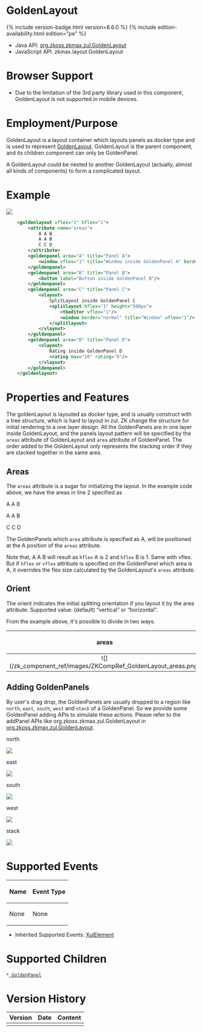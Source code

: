 

# GoldenLayout

{% include version-badge.html version=8.6.0 %} {% include edition-availability.html edition="pe" %}

- Java API: [org.zkoss.zkmax.zul.GoldenLayout](https://www.zkoss.org/javadoc/latest/zk/org/zkoss/zkmax/zul/GoldenLayout.html)
- JavaScript API:
  <javadoc directory="jsdoc">zkmax.layout.GoldenLayout</javadoc>

# Browser Support

- Due to the limitation of the 3rd party library used in this component,
  GoldenLayout is not supported in mobile devices.

# Employment/Purpose

GoldenLayout is a layout container which layouts panels as docker type
and is used to represent [GoldenLayout](http://golden-layout.com/).
GoldenLayout is the parent component, and its children component can
only be GoldenPanel.

A GoldenLayout could be nested to another GoldenLayout (actually, almost
all kinds of components) to form a complicated layout.

# Example

![](/zk_component_ref/images/ZKCompRef_GoldenLayout.png )

```xml
    <goldenlayout vflex="1" hflex="1">
        <attribute name="areas">
            A A B
            A A B
            C C D
        </attribute>
        <goldenpanel area="A" title="Panel A">
            <window vflex="1" title="Window inside GoldenPanel A" border="normal"/>
        </goldenpanel>
        <goldenpanel area="B" title="Panel B">
            <button label="Button inside GoldenPanel B"/>
        </goldenpanel>
        <goldenpanel area="C" title="Panel C">
            <vlayout>
                SplitLayout inside GoldenPanel C
                <splitlayout hflex="1" height="500px">
                    <tbeditor vflex="1"/>
                    <window border="normal" title="Window" vflex="1"/>
                </splitlayout>
            </vlayout>
        </goldenpanel>
        <goldenpanel area="D" title="Panel D">
            <vlayout>
                Rating inside GoldenPanel D
                <rating max="10" rating="8"/>
            </vlayout>
        </goldenpanel>
    </goldenlayout>
```

# Properties and Features

The goldenLayout is layouted as docker type, and is usually construct
with a tree structure, which is hard to layout in zul. ZK change the
structure for initial rendering to a one layer design. All the
GoldenPanels are in one layer inside GoldenLayout, and the panels layout
pattern will be specified by the `areas` attribute of GoldenLayout and
`area` attribute of GoldenPanel. The order added to the GoldenLayout
only represents the stacking order if they are stacked together in the
same area.

## Areas

The `areas` attribute is a sugar for initializing the layout. In the
example code above, we have the areas in line 2 specified as

A A B

A A B

C C D

The GoldenPanels which `area` attribute is specified as A, will be
positioned at the A position of the `areas` attribute.

Note that, A A B will result as `hflex` A is 2 and `hflex` B is 1. Same
with vflex. But if `hflex` or `vflex` attribute is specified on the
GoldenPanel which area is A, it overrides the flex size calculated by
the GoldenLayout's `areas` attribute.

## Orient

The orient indicates the initial splitting orientation if you layout it
by the area attribute. Supported value: (default) “vertical” or
“horizontal”.

From the example above, it's possible to divide in two ways.

<table>
<thead>
<tr class="header">
<th><center>
<p>areas</p>
</center></th>
<th><center>
<p>vertical</p>
</center></th>
<th><center>
<p>horizontal</p>
</center></th>
</tr>
</thead>
<tbody>
<tr class="odd">
<td><center>
![](/zk_component_ref/images/ZKCompRef_GoldenLayout_areas.png)
</center></td>
<td><center>
![](/zk_component_ref/images/ZKCompRef_GoldenLayout_vertical.png)
</center></td>
<td><center>
![](/zk_component_ref/images/ZKCompRef_GoldenLayout_horizontal.png)
</center></td>
</tr>
</tbody>
</table>

## Adding GoldenPanels

By user's drag drop, the GoldenPanels are usually dropped to a region
like `north`, `east`, `south`, `west` and `stack` of a GoldenPanel. So
we provide some GoldenPanel adding APIs to simulate these actions.
Please refer to the addPanel APIs like
<javadoc method="addPanel(GoldenPanel, GoldenPanel, String)">org.zkoss.zkmax.zul.GoldenLayout</javadoc>
in [org.zkoss.zkmax.zul.GoldenLayout](https://www.zkoss.org/javadoc/latest/zk/org/zkoss/zkmax/zul/GoldenLayout.html).

north

![](/zk_component_ref/images/ZKCompRef_GoldenLayout_region_north.png)

east

![](/zk_component_ref/images/ZKCompRef_GoldenLayout_region_east.png)

south

![](/zk_component_ref/images/ZKCompRef_GoldenLayout_region_south.png)

west

![](/zk_component_ref/images/ZKCompRef_GoldenLayout_region_west.png)

stack

![](/zk_component_ref/images/ZKCompRef_GoldenLayout_region_stack.png)

# Supported Events

<table>
<thead>
<tr class="header">
<th><center>
<p>Name</p>
</center></th>
<th><center>
<p>Event Type</p>
</center></th>
</tr>
</thead>
<tbody>
<tr class="odd">
<td><p>None</p></td>
<td><p>None</p></td>
</tr>
</tbody>
</table>

- Inherited Supported Events: [ XulElement]({{site.baseurl}}/zk_component_ref/base_components/xulelement#Supported_Events)

# Supported Children

`*`[` GoldenPanel`]({{site.baseurl}}/zk_component_ref/layouts/goldenlayout/goldenpanel)

# Version History



| Version | Date | Content |
|---------|------|---------|
|         |      |         |


